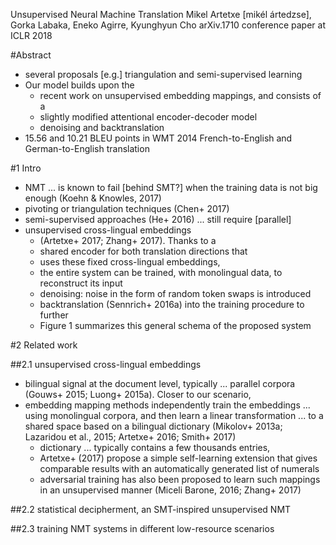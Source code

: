 Unsupervised Neural Machine Translation
Mikel Artetxe [mikél ártedzse], Gorka Labaka, Eneko Agirre, Kyunghyun Cho
arXiv.1710 conference paper at ICLR 2018

#Abstract

* several proposals [e.g.] triangulation and semi-supervised learning
* Our model builds upon the
  * recent work on unsupervised embedding mappings, and consists of a
  * slightly modified attentional encoder-decoder model
  * denoising and backtranslation
* 15.56 and 10.21 BLEU points in WMT 2014 French-to-English and
  German-to-English translation

#1 Intro

* NMT ... is known to fail [behind SMT?] when the training data is not big
  enough (Koehn & Knowles, 2017)
* pivoting or triangulation techniques (Chen+ 2017)
* semi-supervised approaches (He+ 2016) ... still require [parallel]
* unsupervised cross-lingual embeddings
  * (Artetxe+ 2017; Zhang+ 2017). Thanks to a
  * shared encoder for both translation directions that
  * uses these fixed cross-lingual embeddings,
  * the entire system can be trained, with monolingual data, to reconstruct its
    input
  * denoising: noise in the form of random token swaps is introduced
  * backtranslation (Sennrich+ 2016a) into the training procedure to further
  * Figure 1 summarizes this general schema of the proposed system

#2 Related work

##2.1 unsupervised cross-lingual embeddings

* bilingual signal at the document level, typically ... parallel corpora
  (Gouws+ 2015; Luong+ 2015a).  Closer to our scenario,
* embedding mapping methods independently train the embeddings ... using
  monolingual corpora, and then learn a linear transformation ... to a shared
  space based on a bilingual dictionary (Mikolov+ 2013a; Lazaridou et
  al., 2015; Artetxe+ 2016; Smith+ 2017)
  * dictionary ... typically contains a few thousands entries,
  * Artetxe+  (2017) propose a simple self-learning extension that gives
    comparable results with an automatically generated list of numerals
  * adversarial training has also been proposed to learn such mappings in an
    unsupervised manner (Miceli Barone, 2016; Zhang+ 2017)

##2.2 statistical decipherment, an SMT-inspired unsupervised NMT

##2.3 training NMT systems in different low-resource scenarios
